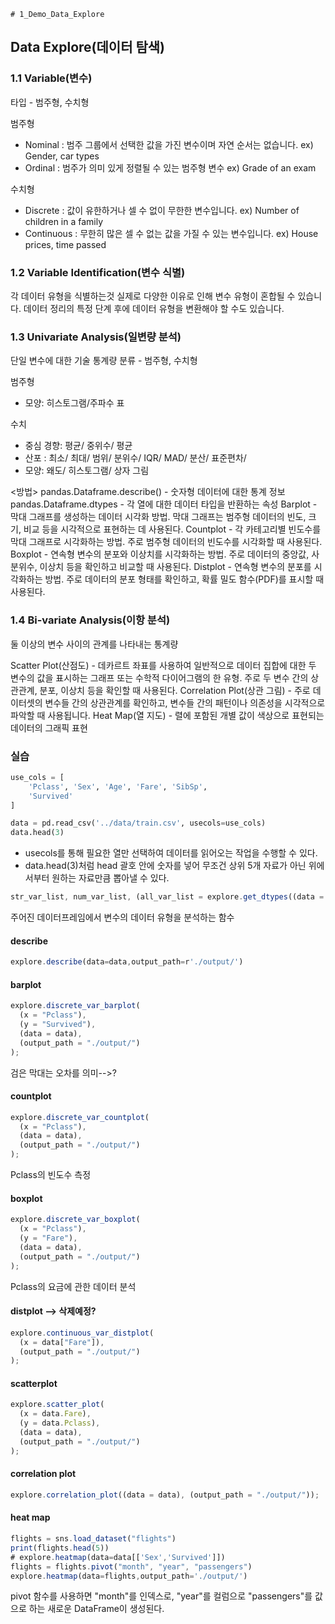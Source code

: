     # 1_Demo_Data_Explore

## Data Explore(데이터 탐색)

### 1.1 Variable(변수)

타입 - 범주형, 수치형

범주형

- Nominal : 범주 그룹에서 선택한 값을 가진 변수이며 자연 순서는 없습니다. ex) Gender, car types
- Ordinal : 범주가 의미 있게 정렬될 수 있는 범주형 변수 ex) Grade of an exam

수치형

- Discrete : 값이 유한하거나 셀 수 없이 무한한 변수입니다. ex) Number of children in a family
- Continuous : 무한히 많은 셀 수 없는 값을 가질 수 있는 변수입니다. ex) House prices, time passed

### 1.2 Variable Identification(변수 식별)

각 데이터 유형을 식별하는것
실제로 다양한 이유로 인해 변수 유형이 혼합될 수 있습니다. 데이터 정리의 특정 단계 후에 데이터 유형을 변환해야 할 수도 있습니다.

### 1.3 Univariate Analysis(일변량 분석)

단일 변수에 대한 기술 통계량
분류 - 범주형, 수치형

범주형

- 모양: 히스토그램/주파수 표

수치

- 중심 경향: 평균/ 중위수/ 평균
- 산포 : 최소/ 최대/ 범위/ 분위수/ IQR/ MAD/ 분산/ 표준편차/
- 모양: 왜도/ 히스토그램/ 상자 그림

<방법>
pandas.Dataframe.describe() - 숫자형 데이터에 대한 통계 정보
pandas.Dataframe.dtypes - 각 열에 대한 데이터 타입을 반환하는 속성
Barplot - 막대 그래프를 생성하는 데이터 시각화 방법. 막대 그래프는 범주형 데이터의 빈도, 크기, 비교 등을 시각적으로 표현하는 데 사용된다.
Countplot - 각 카테고리별 빈도수를 막대 그래프로 시각화하는 방법. 주로 범주형 데이터의 빈도수를 시각화할 때 사용된다.
Boxplot - 연속형 변수의 분포와 이상치를 시각화하는 방법. 주로 데이터의 중앙값, 사분위수, 이상치 등을 확인하고 비교할 때 사용된다.
Distplot - 연속형 변수의 분포를 시각화하는 방법. 주로 데이터의 분포 형태를 확인하고, 확률 밀도 함수(PDF)를 표시할 때 사용된다.

### 1.4 Bi-variate Analysis(이항 분석)

둘 이상의 변수 사이의 관계를 나타내는 통계량

Scatter Plot(산점도) - 데카르트 좌표를 사용하여 일반적으로 데이터 집합에 대한 두 변수의 값을 표시하는 그래프 또는 수학적 다이어그램의 한 유형. 주로 두 변수 간의 상관관계, 분포, 이상치 등을 확인할 때 사용된다.
Correlation Plot(상관 그림) - 주로 데이터셋의 변수들 간의 상관관계를 확인하고, 변수들 간의 패턴이나 의존성을 시각적으로 파악할 때 사용됩니다.
Heat Map(열 지도) - 렬에 포함된 개별 값이 색상으로 표현되는 데이터의 그래픽 표현

### 실습

```python
use_cols = [
    'Pclass', 'Sex', 'Age', 'Fare', 'SibSp',
    'Survived'
]

data = pd.read_csv('../data/train.csv', usecols=use_cols)
data.head(3)
```

- usecols를 통해 필요한 열만 선택하여 데이터를 읽어오는 작업을 수행할 수 있다.
- data.head(3)처럼 head 괄호 안에 숫자를 넣어 무조건 상위 5개 자료가 아닌 위에서부터 원하는 자료만큼 뽑아낼 수 있다.

```js
str_var_list, num_var_list, (all_var_list = explore.get_dtypes((data = data)));
```

주어진 데이터프레임에서 변수의 데이터 유형을 분석하는 함수

#### describe

```js
explore.describe(data=data,output_path=r'./output/')
```

#### barplot

```js
explore.discrete_var_barplot(
  (x = "Pclass"),
  (y = "Survived"),
  (data = data),
  (output_path = "./output/")
);
```

검은 막대는 오차를 의미-->?

#### countplot

```js
explore.discrete_var_countplot(
  (x = "Pclass"),
  (data = data),
  (output_path = "./output/")
);
```

Pclass의 빈도수 측정

#### boxplot

```js
explore.discrete_var_boxplot(
  (x = "Pclass"),
  (y = "Fare"),
  (data = data),
  (output_path = "./output/")
);
```

Pclass의 요금에 관한 데이터 분석

#### distplot --> 삭제예정?

```js
explore.continuous_var_distplot(
  (x = data["Fare"]),
  (output_path = "./output/")
);
```

#### scatterplot

```js
explore.scatter_plot(
  (x = data.Fare),
  (y = data.Pclass),
  (data = data),
  (output_path = "./output/")
);
```

#### correlation plot

```js
explore.correlation_plot((data = data), (output_path = "./output/"));
```

#### heat map

```js
flights = sns.load_dataset("flights")
print(flights.head(5))
# explore.heatmap(data=data[['Sex','Survived']])
flights = flights.pivot("month", "year", "passengers")
explore.heatmap(data=flights,output_path='./output/')
```

pivot 함수를 사용하면 "month"를 인덱스로, "year"를 컬럼으로 "passengers"를 값으로 하는 새로운 DataFrame이 생성된다.

